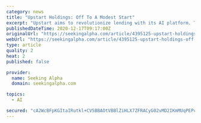 ```yaml
---
category: news
title: "Upstart Holdings: Off To A Modest Start"
excerpt: "Upstart aims to revolutionize lending with its AI platform. The company shows rapid growth, yet takes big fees for itself, while relying on a few large customers/banks."
publishedDateTime: 2020-12-17T09:17:00Z
originalUrl: "https://seekingalpha.com/article/4395125-upstart-holdings-off-to-modest-start"
webUrl: "https://seekingalpha.com/article/4395125-upstart-holdings-off-to-modest-start"
type: article
quality: 2
heat: 2
published: false

provider:
  name: Seeking Alpha
  domain: seekingalpha.com

topics:
  - AI

secured: "cA2WcBFpKGItaIRutkl+CV5BBAOtVBBlZiHLX7ZFRACyG02vMD2IKmMUqPEPc5aj5UFU/M3bCmp0VZVE/1iNPUx9FbKButQPwrTqFPKyPwG3g/L99yXafNtpgRPXxy9+2GCVEdDbQKYoVMy+T995BcFfnJrdPdU3zFR1Ctf3SwN5DWtSsGLJpN7JMb8gJXCB2F9eVkaO6VI4QmxYvlSV+yR5ru6irFP152vc078gEACPbMbpx8F1gUXxJnrP4a034EiZYUrLnle0CVMYJXxnHmVDsqqjbFmIsWCJ3RoRWnLZIh+XaznQTntJLJpnLRELJ2vs6OvRPJ3Qu3D9gLC414+QSX49mREBmCyI9lM7EeA=;YipgLlJIB1uT2TX3+fEhbw=="
---
```



